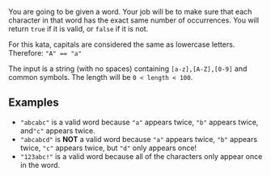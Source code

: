 You are going to be given a word. Your job will be to make sure that each character in that word has the exact same number of occurrences. You will return `true` if it is valid, or `false` if it is not.

For this kata, capitals are considered the same as lowercase letters. Therefore: `"A" == "a"` 

The input is a string (with no spaces) containing `[a-z],[A-Z],[0-9]` and common symbols. The length will be `0 < length < 100`.


## Examples

* `"abcabc"` is a valid word because `"a"` appears twice, `"b"` appears twice, and`"c"` appears twice.  
* `"abcabcd"` is **NOT** a valid word because `"a"` appears twice, `"b"` appears twice, `"c"` appears twice, but `"d"` only appears once!  
* `"123abc!"` is a valid word because all of the characters only appear once in the word.